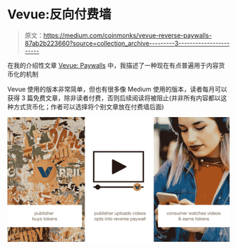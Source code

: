 # Vevue:反向付费墙

> 原文：<https://medium.com/coinmonks/vevue-reverse-paywalls-87ab2b223660?source=collection_archive---------3----------------------->

在我的介绍性文章 [Vevue: Paywalls](/@ekkis/vevue-paywalls-59bc67a73d69) 中，我描述了一种现在有点普遍用于内容货币化的机制

Vevue 使用的版本非常简单，但也有很多像 Medium 使用的版本，读者每月可以获得 3 篇免费文章，除非读者付费，否则后续阅读将被阻止(并非所有内容都以这种方式货币化；作者可以选择将个别文章放在付费墙后面)

![](img/16a7a8166c27430793dc84f8ebac32c5.png)
